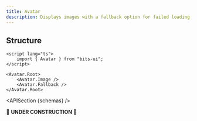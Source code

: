 ```yaml
---
title: Avatar
description: Displays images with a fallback option for failed loading, ensuring consistent visual representation.
---
```


<script>
	import { APISection, ComponentPreview, AvatarDemo } from '@/components'
	export let schemas;
</script>

<ComponentPreview name="avatar-demo" comp="Avatar">

<AvatarDemo slot="preview" />

</ComponentPreview>

## Structure

```svelte
<script lang="ts">
	import { Avatar } from "bits-ui";
</script>

<Avatar.Root>
	<Avatar.Image />
	<Avatar.Fallback />
</Avatar.Root>
```

<APISection {schemas} />

🚧 **UNDER CONSTRUCTION** 🚧
